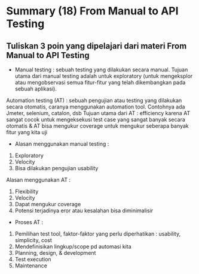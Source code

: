 # Summary (18) From Manual to API Testing
## Tuliskan 3 poin yang dipelajari dari materi From Manual to API Testing

- Manual testing		: sebuah testing yang dilakukan secara manual. Tujuan utama dari manual testing adalah untuk exploratory (untuk mengeksplor atau mengobservasi semua fitur-fitur yang telah dikembangkan pada sebuah aplikasi). 

Automation testing (AT) : sebuah pengujian atau testing yang dilakukan secara otomatis, caranya menggunakan automation tool. Contohnya ada Jmeter, selenium, catalon, dsb
Tujuan utama dari AT : efficiency karena AT sangat cocok untuk mengeksekusi test case yang sangat banyak secara otomatis & AT bisa mengukur coverage untuk mengukur seberapa banyak fitur yang kita uji

- Alasan menggunakan manual testing	: 
1.	Exploratory
2.	Velocity
3.	Bisa dilakukan pengujian usability

Alasan menggunakan AT : 
1.	Flexibility
2.	Velocity
3.	Dapat mengukur coverage
4.	Potensi terjadinya eror atau kesalahan bisa diminimalisir

- Proses AT :
1.	Pemilihan test tool, faktor-faktor yang perlu diperhatikan : usability, simplicity, cost
2.	Mendefinisikan lingkup/scope pd automasi kita
3.	Planning, design, & development
4.	Test execution
5.	Maintenance 
